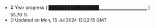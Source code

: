 - ⏳ Year progress { ████████████████▁▁▁▁▁▁▁▁▁▁▁▁▁▁ } 53.70 %
- ⏰ Updated on Mon, 15 Jul 2024 13:22:15 GMT

